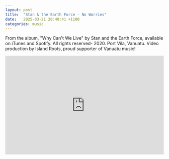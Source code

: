 ```yaml
---
layout: post
title:  "Stan & the Earth Force - No Worries"
date:   2025-03-21 20:40:41 +1100
categories: music
---
```

From the album, "Why Can't We Live" by Stan and the Earth Force, available on iTunes and Spotify. All rights reserved- 2020. Port Vila, Vanuatu. Video production by Island Roots, proud supporter of Vanuatu music!

<iframe width="100%" height="315" src="https://www.youtube.com/embed/QMOrlSWdhes?si=wUEm0aInuiO9BfJJ" title="YouTube video player" frameborder="0" allow="accelerometer; autoplay; clipboard-write; encrypted-media; gyroscope; picture-in-picture; web-share" referrerpolicy="strict-origin-when-cross-origin" allowfullscreen></iframe>